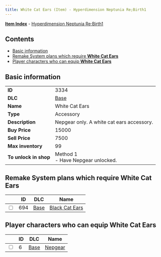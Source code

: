 ```yaml
---
title: White Cat Ears (Item) - Hyperdimension Neptunia Re;Birth1
---
```


[**Item Index**](/neptunia/rb1/item/index.html) - [Hyperdimension Neptunia Re;Birth1](/neptunia/rb1)

## Contents

- [Basic information](#basic-information)
- [Remake System plans which require **White Cat Ears**](#remake-system-plans-which-require-white-cat-ears)
- [Player characters who can equip **White Cat Ears**](#player-characters-who-can-equip-white-cat-ears)
## Basic information

|   |   |
| -- | -- |
| **ID** | 3334 |
| **DLC** | [Base](/neptunia/rb1/dlc/1-base.html) |
| **Name** | White Cat Ears |
| **Type** | Accessory |
| **Description** | Nepgear only. A white cat ears accessory. |
| **Buy Price** | 15000 |
| **Sell Price** | 7500 |
| **Max inventory** | 99 |
| **To unlock in shop** | Method 1<br />- Have Nepgear unlocked. |


## Remake System plans which require **White Cat Ears**

|    | ID | DLC | Name |
| -- | -- | --- | ---- |
| <input type="checkbox" id="rb1-quest-1-694" class="trackbox" /> | 694 | [Base](/neptunia/rb1/dlc/1-base.html) | [Black Cat Ears](/neptunia/rb1/quest/1-694-black-cat-ears.html) |


## Player characters who can equip **White Cat Ears**

|    | ID | DLC | Name |
| -- | -- | --- | ---- |
| <input type="checkbox" id="rb1-player-1-6" class="trackbox" /> | 6 | [Base](/neptunia/rb1/dlc/1-base.html) | [Nepgear](/neptunia/rb1/player/1-6-nepgear.html) |
